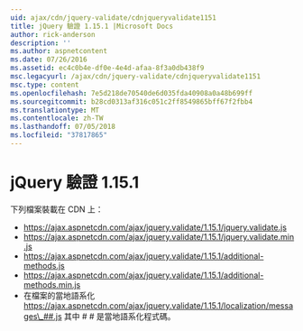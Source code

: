 ```yaml
---
uid: ajax/cdn/jquery-validate/cdnjqueryvalidate1151
title: jQuery 驗證 1.15.1 |Microsoft Docs
author: rick-anderson
description: ''
ms.author: aspnetcontent
ms.date: 07/26/2016
ms.assetid: ec4c0b4e-df0e-4e4d-afaa-8f3a0db438f9
msc.legacyurl: /ajax/cdn/jquery-validate/cdnjqueryvalidate1151
msc.type: content
ms.openlocfilehash: 7e5d218de70540de6d035fda40908a0a48b699ff
ms.sourcegitcommit: b28cd0313af316c051c2ff8549865bff67f2fbb4
ms.translationtype: MT
ms.contentlocale: zh-TW
ms.lasthandoff: 07/05/2018
ms.locfileid: "37817865"
---
```

<a name="jquery-validation-1151"></a>jQuery 驗證 1.15.1
====================
下列檔案裝載在 CDN 上：

- https://ajax.aspnetcdn.com/ajax/jquery.validate/1.15.1/jquery.validate.js
- https://ajax.aspnetcdn.com/ajax/jquery.validate/1.15.1/jquery.validate.min.js
- https://ajax.aspnetcdn.com/ajax/jquery.validate/1.15.1/additional-methods.js
- https://ajax.aspnetcdn.com/ajax/jquery.validate/1.15.1/additional-methods.min.js
- 在檔案的當地語系化 https://ajax.aspnetcdn.com/ajax/jquery.validate/1.15.1/localization/messages\_##.js 其中 # # 是當地語系化程式碼。

